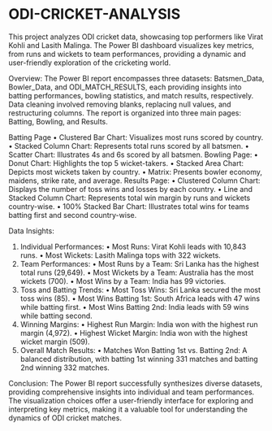 # ODI-CRICKET-ANALYSIS
 This project analyzes ODI cricket data, showcasing top performers like Virat Kohli and Lasith Malinga. The Power BI dashboard visualizes key metrics, from runs and wickets to team performances, providing a dynamic and user-friendly exploration of the cricketing world. 

Overview:
The Power BI report encompasses three datasets: Batsmen_Data, Bowler_Data, and ODI_MATCH_RESULTS, each providing insights into batting performances, bowling statistics, and match results, respectively. Data cleaning involved removing blanks, replacing null values, and restructuring columns. The report is organized into three main pages: Batting, Bowling, and Results.

Batting Page
 •	Clustered Bar Chart: Visualizes most runs scored by country.
 •	Stacked Column Chart: Represents total runs scored by all batsmen.
 •	Scatter Chart: Illustrates 4s and 6s scored by all batsmen.
Bowling Page:
 •	Donut Chart: Highlights the top 5 wicket-takers.
 •	Stacked Area Chart: Depicts most wickets taken by country.
 •	Matrix: Presents bowler economy, maidens, strike rate, and average.
Results Page:
 •	Clustered Column Chart: Displays the number of toss wins and losses by each country.
 •	Line and Stacked Column Chart: Represents total win margin by runs and wickets country-wise.
 •	100% Stacked Bar Chart: Illustrates total wins for teams batting first and second country-wise.

Data Insights:
1. Individual Performances:
 •	Most Runs: Virat Kohli leads with 10,843 runs.
 •	Most Wickets: Lasith Malinga tops with 322 wickets.
2. Team Performances:
 •	Most Runs by a Team: Sri Lanka has the highest total runs (29,649).
 •	Most Wickets by a Team: Australia has the most wickets (700).
 •	Most Wins by a Team: India has 99 victories.
3. Toss and Batting Trends:
 •	Most Toss Wins: Sri Lanka secured the most toss wins (85).
 •	Most Wins Batting 1st: South Africa leads with 47 wins while batting first.
 •	Most Wins Batting 2nd: India leads with 59 wins while batting second.
4. Winning Margins:
 •	Highest Run Margin: India won with the highest run margin (4,972).
 •	Highest Wicket Margin: India won with the highest wicket margin (509).
5. Overall Match Results:
 •	Matches Won Batting 1st vs. Batting 2nd: A balanced distribution, with batting 1st winning 331 matches and batting 2nd winning 332 matches.

Conclusion: 
The Power BI report successfully synthesizes diverse datasets, providing comprehensive insights into individual and team performances. The visualization choices offer a user-friendly interface for exploring and interpreting key metrics, making it a valuable tool for understanding the dynamics of ODI cricket matches.
